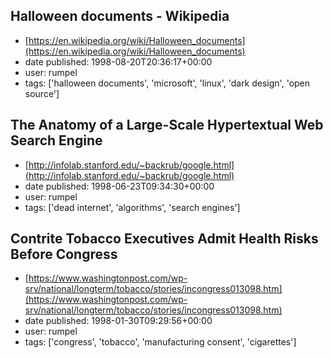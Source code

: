 ## Halloween documents - Wikipedia
 - [https://en.wikipedia.org/wiki/Halloween_documents](https://en.wikipedia.org/wiki/Halloween_documents)
 - date published: 1998-08-20T20:36:17+00:00
 - user: rumpel
 - tags: ['halloween documents', 'microsoft', 'linux', 'dark design', 'open source']

## The Anatomy of a Large-Scale Hypertextual Web Search Engine
 - [http://infolab.stanford.edu/~backrub/google.html](http://infolab.stanford.edu/~backrub/google.html)
 - date published: 1998-06-23T09:34:30+00:00
 - user: rumpel
 - tags: ['dead internet', 'algorithms', 'search engines']

## Contrite Tobacco Executives Admit Health Risks Before Congress
 - [https://www.washingtonpost.com/wp-srv/national/longterm/tobacco/stories/incongress013098.htm](https://www.washingtonpost.com/wp-srv/national/longterm/tobacco/stories/incongress013098.htm)
 - date published: 1998-01-30T09:29:56+00:00
 - user: rumpel
 - tags: ['congress', 'tobacco', 'manufacturing consent', 'cigarettes']

